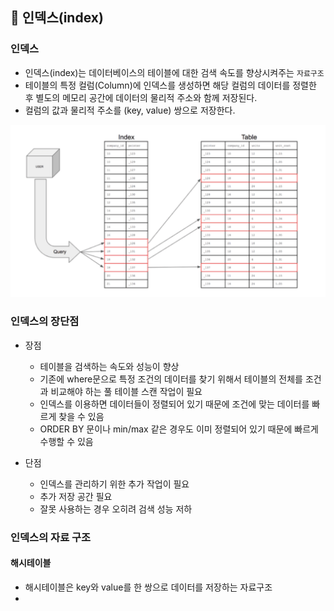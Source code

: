 ## :pushpin: 인덱스(index)

### 인덱스
- 인덱스(index)는 데이터베이스의 테이블에 대한 검색 속도를 향상시켜주는 `자료구조`
- 테이블의 특정 컬럼(Column)에 인덱스를 생성하면 해당 컬럼의 데이터를 정렬한 후 별도의 메모리 공간에 데이터의 물리적 주소와 함께 저장된다.
- 컬럼의 값과 물리적 주소를 (key, value) 쌍으로 저장한다.

![](./images/인덱스.png)

### 인덱스의 장단점
- 장점
  - 테이블을 검색하는 속도와 성능이 향상
  - 기존에 where문으로 특정 조건의 데이터를 찾기 위해서 테이블의 전체를 조건과 비교해야 하는 풀 테이블 스캔 작업이 필요
  - 인덱스를 이용하면 데이터들이 정렬되어 있기 때문에 조건에 맞는 데이터를 빠르게 찾을 수 있음
  - ORDER BY 문이나 min/max 같은 경우도 이미 정렬되어 있기 때문에 빠르게 수행할 수 있음

- 단점
  - 인덱스를 관리하기 위한 추가 작업이 필요
  - 추가 저장 공간 필요
  - 잘못 사용하는 경우 오히려 검색 성능 저하

### 인덱스의 자료 구조

#### 해시테이블
- 해시테이블은 key와 value를 한 쌍으로 데이터를 저장하는 자료구조
- 